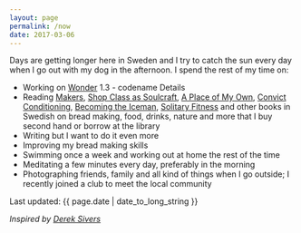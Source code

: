 ```yaml
---
layout: page
permalink: /now
date: 2017-03-06
---
```


Days are getting longer here in Sweden and I try to catch the sun every day when I go out with my dog in the afternoon. I spend the rest of my time on:

- Working on [Wonder](https://itunes.apple.com/us/app/wonder-reader-for-wikipedia/id1050888989?mt=8&at=1010lo2M) 1.3 - codename Details
- Reading [Makers](http://craphound.com/makers/download/), [Shop Class as Soulcraft](http://www.matthewbcrawford.com/new-page-1-1-2/), [A Place of My Own](https://en.wikipedia.org/wiki/A_Place_of_My_Own), [Convict Conditioning](https://www.goodreads.com/book/show/7305111-convict-conditioning), [Becoming the Iceman](http://becomingtheiceman.com/book), [Solitary Fitness](https://www.goodreads.com/book/show/1906459.Solitary_Fitness) and other books in Swedish on bread making, food, drinks, nature and more that I buy second hand or borrow at the library
- Writing but I want to do it even more
- Improving my bread making skills
- Swimming once a week and working out at home the rest of the time
- Meditating a few minutes every day, preferably in the morning
- Photographing friends, family and all kind of things when I go outside; I recently joined a club to meet the local community

Last updated: {{ page.date | date_to_long_string }}

*Inspired by [Derek Sivers](https://sivers.org/nowff)*
